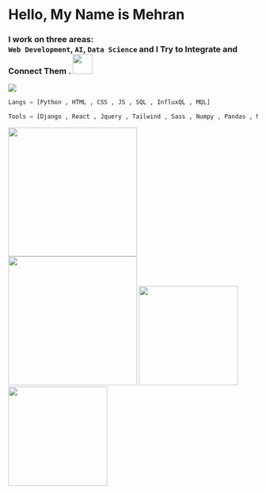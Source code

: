 # Hello, My Name is Mehran

### **I work on three areas:<br/>** `Web Development`, `AI`, `Data Science`  and I Try to Integrate and Connect Them . <img src="https://user-images.githubusercontent.com/74038190/212284087-bbe7e430-757e-4901-90bf-4cd2ce3e1852.gif" style="with:40px;height:40px;" />

<img src="https://user-images.githubusercontent.com/74038190/213910845-af37a709-8995-40d6-be59-724526e3c3d7.gif">

```python
Langs = [Python , HTML , CSS , JS , SQL , InfluxQL , MQL]

Tools = [Django , React , Jquery , Tailwind , Sass , Numpy , Pandas , Matplotlib]
```

  <img src="https://biaupload.com/do.php?imgf=org-066e4fca48ec1.png" style="with:400px;height:260px"><img src="https://biaupload.com/do.php?imgf=org-3e4f71aa14d82.png" style="with:400px;height:260px">
  <img src="https://github-readme-stats.vercel.app/api?username=mehran-starcode&show_icons=true&theme=merko" style="with:300px;height:200px;">
  <img src="https://github-readme-stats.vercel.app/api/top-langs/?username=mehran-starcode&layout=donut&theme=merko" style="with:300px;height:200px;">




